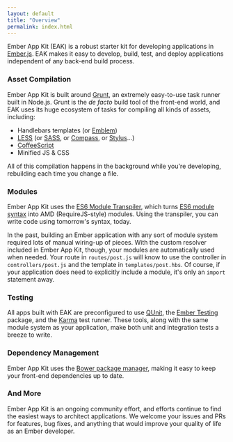 ```yaml
---
layout: default
title: "Overview"
permalink: index.html
---
```


Ember App Kit (EAK) is a robust starter kit for developing applications in
[Ember.js](http://emberjs.com). EAK makes it easy to develop, build, test, and
deploy applications independent of any back-end build process.

### Asset Compilation

Ember App Kit is built around [Grunt](http://gruntjs.com), an extremely
easy-to-use task runner built in Node.js. Grunt is the *de facto* build tool of
the front-end world, and EAK uses its huge ecosystem of tasks for compiling all
kinds of assets, including:

* Handlebars templates (or [Emblem](http://emblemjs.com/))
* [LESS](http://lesscss.org/) (or [SASS](http://sass-lang.com/), or
[Compass](http://compass-style.org/), or [Stylus](http://learnboost.github.io/stylus/)...)
* [CoffeeScript](http://coffeescript.org/)
* Minified JS & CSS

All of this compilation happens in the background while you're developing,
rebuilding each time you change a file.

### Modules

Ember App Kit uses the [ES6 Module Transpiler](https://github.com/square/es6-module-transpiler),
which turns [ES6 module syntax](http://wiki.ecmascript.org/doku.php?id=harmony:modules#quick_examples)
into AMD (RequireJS-style) modules. Using the transpiler, you can write code
using tomorrow's syntax, today.

In the past, building an Ember application with any sort of module system
required lots of manual wiring-up of pieces. With the custom resolver included
in Ember App Kit, though, your modules are automatically used when needed. Your
route in `routes/post.js` will know to use the controller in `controllers/post.js`
and the template in `templates/post.hbs`. Of course, if your application does need
to explicitly include a module, it's only an `import` statement away.

### Testing

All apps built with EAK are preconfigured to use [QUnit](http://qunitjs.com/),
the [Ember Testing](http://emberjs.com/guides/testing/integration/) package, and
the [Karma](http://karma-runner.github.io/0.10/index.html) test runner. These
tools, along with the same module system as your application, make both unit and
integration tests a breeze to write.

### Dependency Management

Ember App Kit uses the [Bower package manager](http://bower.io/), making it easy
to keep your front-end dependencies up to date.

### And More

Ember App Kit is an ongoing community effort, and efforts continue to find the
easiest ways to architect applications. We welcome your issues and PRs for
features, bug fixes, and anything that would improve your quality of life as an
Ember developer.

